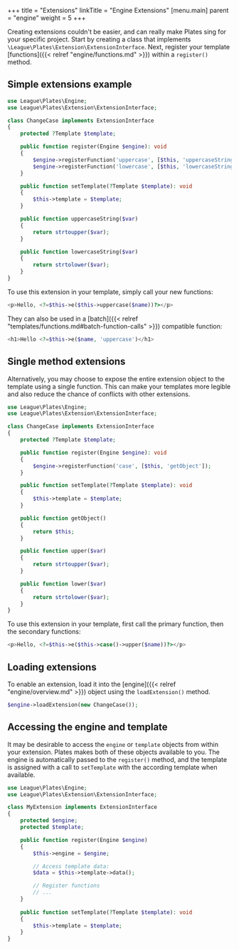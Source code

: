 +++
title = "Extensions"
linkTitle = "Engine Extensions"
[menu.main]
parent = "engine"
weight = 5
+++

Creating extensions couldn't be easier, and can really make Plates sing for your specific project. Start by creating a class that implements `\League\Plates\Extension\ExtensionInterface`. Next, register your template [functions]({{< relref "engine/functions.md" >}}) within a `register()` method.

## Simple extensions example

~~~ php
use League\Plates\Engine;
use League\Plates\Extension\ExtensionInterface;

class ChangeCase implements ExtensionInterface
{
    protected ?Template $template;

    public function register(Engine $engine): void
    {
        $engine->registerFunction('uppercase', [$this, 'uppercaseString']);
        $engine->registerFunction('lowercase', [$this, 'lowercaseString']);
    }

    public function setTemplate(?Template $template): void
    {
        $this->template = $template;
    }

    public function uppercaseString($var)
    {
        return strtoupper($var);
    }

    public function lowercaseString($var)
    {
        return strtolower($var);
    }
}
~~~

To use this extension in your template, simply call your new functions:

~~~ php
<p>Hello, <?=$this->e($this->uppercase($name))?></p>
~~~

They can also be used in a [batch]({{< relref "templates/functions.md#batch-function-calls" >}}) compatible function:

~~~ php
<h1>Hello <?=$this->e($name, 'uppercase')</h1>
~~~

## Single method extensions

Alternatively, you may choose to expose the entire extension object to the template using a single function. This can make your templates more legible and also reduce the chance of conflicts with other extensions.

~~~ php
use League\Plates\Engine;
use League\Plates\Extension\ExtensionInterface;

class ChangeCase implements ExtensionInterface
{
    protected ?Template $template;

    public function register(Engine $engine): void
    {
        $engine->registerFunction('case', [$this, 'getObject']);
    }

    public function setTemplate(?Template $template): void
    {
        $this->template = $template;
    }

    public function getObject()
    {
        return $this;
    }

    public function upper($var)
    {
        return strtoupper($var);
    }

    public function lower($var)
    {
        return strtolower($var);
    }
}
~~~

To use this extension in your template, first call the primary function, then the secondary functions:

~~~ php
<p>Hello, <?=$this->e($this->case()->upper($name))?></p>
~~~

## Loading extensions

To enable an extension, load it into the [engine]({{< relref "engine/overview.md" >}}) object using the `loadExtension()` method.

~~~ php
$engine->loadExtension(new ChangeCase());
~~~

## Accessing the engine and template

It may be desirable to access the `engine` or `template` objects from within your extension. Plates makes both of these objects available to you. The engine is automatically passed to the `register()` method, and the template is assigned with a call to `setTemplate` with the according template when available.

~~~ php
use League\Plates\Engine;
use League\Plates\Extension\ExtensionInterface;

class MyExtension implements ExtensionInterface
{
    protected $engine;
    protected $template;

    public function register(Engine $engine)
    {
        $this->engine = $engine;

        // Access template data:
        $data = $this->template->data();

        // Register functions
        // ...
    }
    
    public function setTemplate(?Template $template): void
    {
        $this->template = $template;
    }
}
~~~
